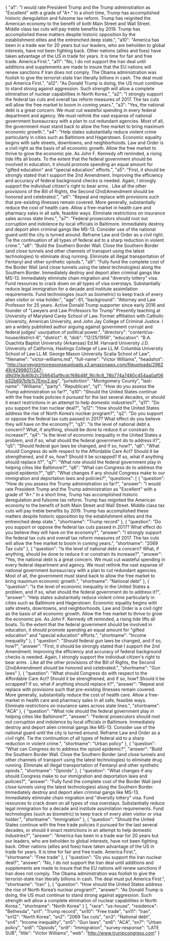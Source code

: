 {
  "a1": "I would rate President Trump and the Trump administration as \"Excellent\" with a grade of \"A+.\"  In a short time, Trump has accomplished historic  deregulation and fulsome tax reform.  Trump has reignited the American economy to the benefit of both Main Street and Wall Street.   Middle class tax cuts will pay treble benefits by 2019.  Trump has accomplished these matters despite historic opposition by the establishment elites and the entrenched deep state.",
  "a10": "America has been in a trade war for 20 years but our leaders, who are beholden to global interests, have not been fighting back.   Other nations (allies and foes) have taken advantage of the US in trade for years.   It is time for fair and free trade.  America First.",
  "a11": "No, I do not support the Iran deal until additions and supplements are made to insure that the EU nations will renew sanctions if Iran does not comply.    The Obama administration was foolish to give the terrorist-state Iran literally billions in cash.    The deal must put America First.",
  "a12": "As Donald Trump is doing, the US must continue to stand strong against aggression.  Such strength will allow a complete elimination of nuclear capabilities in North  Korea.",
  "a2": "I strongly support the federal tax cuts and overall tax reform measures of 2017.   The tax cuts will allow the free market to boom in coming years.",
  "a3": "Yes, the national debt is a great concern.    We must cut wasteful spending in every federal department and agency.  We must rethink the vast expanse of national government bureaucracy with a plan to cut redundant agencies.   Most of all, the government must stand back to allow the free market to bring maximum economic growth.",
  "a4": "Help states substantially reduce violent crime particularly in cities such as Baltimore and Hagerstown.     Economic equality begins with safe streets, downtowns,  and neighborhoods.   Law and Order is a civil right as the basis of all economic growth.   Allow the free market to thrive to grow the economic pie.  As John F. Kennedy oft reminded, a rising tide lifts all boats.     To the extent that the federal government should be involved in education, it should promote spending an equal amount for \"gifted education\" and  \"special education\" efforts.",
  "a5": "First, it should be strongly stated that I support the 2nd Amendment.    Improving the efficiency and accuracy of federal background checks is needed.       Again, I strongly support the individual citizen's right to bear arms .  Like all the other provisions of the Bill of Rights, the Second  (2nd)Amendment should be honored and celebrated.",
  "a6": "Repeal and replace with provisions such that pre-existing illnesses remain covered.  More generally, substantially reduce the cost of health care.   Allow a free-market in health care and pharmacy sales in all safe, feasible ways.  Eliminate restrictions on insurance sales across state lines.",
  "a7": "Federal prosecutors should root out corruption and indolence by local officials in Baltimore.    Immediately destroy and deport alien criminal gangs like MS-13.  Consider use of the national guard until the city is turned around.  Reframe Law and Order as a civil right.     Tie the continuation of all types of federal aid to a sharp reduction in violent crime.",
  "a8": "Build the Southern Border Wall.  Close the Southern Border (and close tunnels and other channels of transport using the latest technologies) to eliminate drug running.   Eliminate all illegal transportation  of Fentanyl and other synthetic opiods.",
  "a9": "Fully fund the complete cost of the Border Wall (and close tunnels using the latest technologies) along the Southern Border.   Immediately destroy and deport alien criminal gangs like MS-13.  Immediately eliminate chain migration and \"diversity lottery\" visa.    Fund resources to crack down on all types of visa overstays.   Substantially reduce legal immigration for a decade and institute assimilation requirements.   Fund technologies (such as biometric) to keep track of every alien visitor or visa holder.",
  "age": 61,
  "background": "Attorney and Law Professor for 25 years.    Active Donald Trump supporter since early 2016 and founder of \"Lawyers and Law Professors for Trump\"   Presently teaching at University of Maryland Carey School of Law.  Former affiliation with Catholic University, American University, and John Jay College of Criminal Justice.   I am a widely published author arguing against government corrupt and federal judges' usurpation of political power.",
  "directory": "content/us-house/district-8",
  "district": 8,
  "dob": "12/25/1956",
  "education": "B.A. Ouachita Baptist University (Arkansas) Ed.M.  Harvard University J.D. University of California, Hastings College of Law LL.M. Columbia University School of Law LL.M.  George Mason University Scalia School of Law",
  "filename": "victor-williams.md",
  "full-name": "Victor Williams",
  "headshot": "http://surveygizmoresponseuploads.s3.amazonaws.com/fileuploads/296249/4299807/247-d9d3fe3b80b2c256645af9cdc168b48f_16c9c8_78b774a7480c454aa0af06b32b697b1b%7Emv2.jpg",
  "jurisdiction": "Montgomery County",
  "last-name": "Williams",
  "party": "Republican",
  "q1": "How do you assess the Trump administration so far?",
  "q10": "Should the United States continue with the free trade policies it pursued for the last several decades, or should it enact restrictions in an attempt to help domestic industries?",
  "q11": "Do you support the Iran nuclear deal?",
  "q12": "How should the United States address the rise of North Korea’s nuclear program?",
  "q2": "Do you support or oppose the federal tax cuts passed in 2017? What effect do you believe they will have on the economy?",
  "q3": "Is the level of national debt a concern? What, if anything, should be done to reduce it or constrain its increase?",
  "q4": "Is the level of economic inequality in the United States a problem, and if so, what should the federal government do to address it?",
  "q5": "Should federal gun laws be changed, and if so, how?",
  "q6": "What should Congress do with respect to the Affordable Care Act? Should it be strengthened, and if so, how? Should it be scrapped? If so, what if anything should replace it?",
  "q7": "What role should the federal government play in helping cities like Baltimore?",
  "q8": "What can Congress do to address the opioid epidemic?",
  "q9": "What changes if any should Congress make to our immigration and deportation laws and policies?",
  "questions": [
    {
      "question": "How do you assess the Trump administration so far?",
      "answer": "I would rate President Trump and the Trump administration as \"Excellent\" with a grade of \"A+.\"  In a short time, Trump has accomplished historic  deregulation and fulsome tax reform.  Trump has reignited the American economy to the benefit of both Main Street and Wall Street.   Middle class tax cuts will pay treble benefits by 2019.  Trump has accomplished these matters despite historic opposition by the establishment elites and the entrenched deep state.",
      "shortname": "Trump record"
    },
    {
      "question": "Do you support or oppose the federal tax cuts passed in 2017? What effect do you believe they will have on the economy?",
      "answer": "I strongly support the federal tax cuts and overall tax reform measures of 2017.   The tax cuts will allow the free market to boom in coming years.",
      "shortname": "2069 Tax cuts"
    },
    {
      "question": "Is the level of national debt a concern? What, if anything, should be done to reduce it or constrain its increase?",
      "answer": "Yes, the national debt is a great concern.    We must cut wasteful spending in every federal department and agency.  We must rethink the vast expanse of national government bureaucracy with a plan to cut redundant agencies.   Most of all, the government must stand back to allow the free market to bring maximum economic growth.",
      "shortname": "National debt"
    },
    {
      "question": "Is the level of economic inequality in the United States a problem, and if so, what should the federal government do to address it?",
      "answer": "Help states substantially reduce violent crime particularly in cities such as Baltimore and Hagerstown.     Economic equality begins with safe streets, downtowns,  and neighborhoods.   Law and Order is a civil right as the basis of all economic growth.   Allow the free market to thrive to grow the economic pie.  As John F. Kennedy oft reminded, a rising tide lifts all boats.     To the extent that the federal government should be involved in education, it should promote spending an equal amount for \"gifted education\" and  \"special education\" efforts.",
      "shortname": "Income inequality"
    },
    {
      "question": "Should federal gun laws be changed, and if so, how?",
      "answer": "First, it should be strongly stated that I support the 2nd Amendment.    Improving the efficiency and accuracy of federal background checks is needed.       Again, I strongly support the individual citizen's right to bear arms .  Like all the other provisions of the Bill of Rights, the Second  (2nd)Amendment should be honored and celebrated.",
      "shortname": "Gun laws"
    },
    {
      "question": "What should Congress do with respect to the Affordable Care Act? Should it be strengthened, and if so, how? Should it be scrapped? If so, what if anything should replace it?",
      "answer": "Repeal and replace with provisions such that pre-existing illnesses remain covered.  More generally, substantially reduce the cost of health care.   Allow a free-market in health care and pharmacy sales in all safe, feasible ways.  Eliminate restrictions on insurance sales across state lines.",
      "shortname": "ACA"
    },
    {
      "question": "What role should the federal government play in helping cities like Baltimore?",
      "answer": "Federal prosecutors should root out corruption and indolence by local officials in Baltimore.    Immediately destroy and deport alien criminal gangs like MS-13.  Consider use of the national guard until the city is turned around.  Reframe Law and Order as a civil right.     Tie the continuation of all types of federal aid to a sharp reduction in violent crime.",
      "shortname": "Urban policy"
    },
    {
      "question": "What can Congress do to address the opioid epidemic?",
      "answer": "Build the Southern Border Wall.  Close the Southern Border (and close tunnels and other channels of transport using the latest technologies) to eliminate drug running.   Eliminate all illegal transportation  of Fentanyl and other synthetic opiods.",
      "shortname": "Opioids"
    },
    {
      "question": "What changes if any should Congress make to our immigration and deportation laws and policies?",
      "answer": "Fully fund the complete cost of the Border Wall (and close tunnels using the latest technologies) along the Southern Border.   Immediately destroy and deport alien criminal gangs like MS-13.  Immediately eliminate chain migration and \"diversity lottery\" visa.    Fund resources to crack down on all types of visa overstays.   Substantially reduce legal immigration for a decade and institute assimilation requirements.   Fund technologies (such as biometric) to keep track of every alien visitor or visa holder.",
      "shortname": "Immigration"
    },
    {
      "question": "Should the United States continue with the free trade policies it pursued for the last several decades, or should it enact restrictions in an attempt to help domestic industries?",
      "answer": "America has been in a trade war for 20 years but our leaders, who are beholden to global interests, have not been fighting back.   Other nations (allies and foes) have taken advantage of the US in trade for years.   It is time for fair and free trade.  America First.",
      "shortname": "Free trade"
    },
    {
      "question": "Do you support the Iran nuclear deal?",
      "answer": "No, I do not support the Iran deal until additions and supplements are made to insure that the EU nations will renew sanctions if Iran does not comply.    The Obama administration was foolish to give the terrorist-state Iran literally billions in cash.    The deal must put America First.",
      "shortname": "Iran"
    },
    {
      "question": "How should the United States address the rise of North Korea’s nuclear program?",
      "answer": "As Donald Trump is doing, the US must continue to stand strong against aggression.  Such strength will allow a complete elimination of nuclear capabilities in North  Korea.",
      "shortname": "North Korea"
    }
  ],
  "race": "us-house",
  "residence": "Bethesda",
  "sn1": "Trump record",
  "sn10": "Free trade",
  "sn11": "Iran",
  "sn12": "North Korea",
  "sn2": "2069 Tax cuts",
  "sn3": "National debt",
  "sn4": "Income inequality",
  "sn5": "Gun laws",
  "sn6": "ACA",
  "sn7": "Urban policy",
  "sn8": "Opioids",
  "sn9": "Immigration",
  "survey-response": "LATE SUB",
  "title": "Victor Williams",
  "web": "http://www.trumpcongress.com"
}
